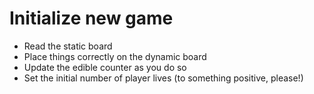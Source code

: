 # Initialize new game #

* Read the static board
* Place things correctly on the dynamic board
* Update the edible counter as you do so
* Set the initial number of player lives (to something positive, please!)
